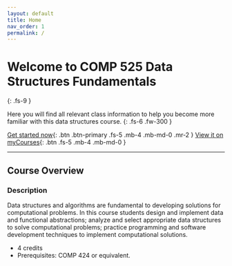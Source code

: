 ```yaml
---
layout: default
title: Home
nav_order: 1
permalink: /
---
```


# Welcome to COMP 525 Data Structures Fundamentals
{: .fs-9 }

Here you will find all relevant class information to help you become more familiar with this data structures course.
{: .fs-6 .fw-300 }

[Get started now](/comp525.github.io/docs/syllabus){: .btn .btn-primary .fs-5 .mb-4 .mb-md-0 .mr-2 } [View it on myCourses](https://courses.unh.edu/class/201910/14527){: .btn .fs-5 .mb-4 .mb-md-0 }

---

## Course Overview

### Description

Data structures and algorithms are fundamental to developing solutions for computational problems. In this course students design and implement data and functional abstractions; analyze and select appropriate data structures to solve computational problems; practice programming and software development techniques to implement computational solutions.
- 4 credits
- Prerequisites: COMP 424 or equivalent.

